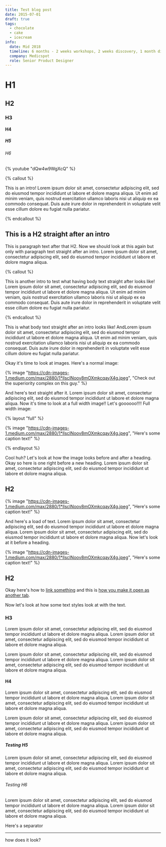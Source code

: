 ```yaml
---
title: Test blog post
date: 2015-07-01
draft: true
tags:
  - chocolate
  - cake
  - icecream
info:
  date: Mid 2018
  timeline: 6 months - 2 weeks workshops, 2 weeks discovery, 1 month discovery, 5 months execution
  company: Medicspot
  role: Senior Product Designer
---
```


# H1

## H2

### H3

#### H4

##### H5

###### H6

{% youtube "dQw4w9WgXcQ" %}

{% callout %}

This is an intro! Lorem ipsum dolor sit amet, consectetur adipiscing elit, sed do eiusmod tempor incididunt ut labore et dolore magna aliqua. Ut enim ad minim veniam, quis nostrud exercitation ullamco laboris nisi ut aliquip ex ea commodo consequat. Duis aute irure dolor in reprehenderit in voluptate velit esse cillum dolore eu fugiat nulla pariatur.

{% endcallout %}

## This is a H2 straight after an intro

This is paragraph text after that H2. Now we should look at this again but only with paragraph text straight after an intro. Lorem ipsum dolor sit amet, consectetur adipiscing elit, sed do eiusmod tempor incididunt ut labore et dolore magna aliqua.

{% callout %}

This is another intro to test what having body text straight after looks like! Lorem ipsum dolor sit amet, consectetur adipiscing elit, sed do eiusmod tempor incididunt ut labore et dolore magna aliqua. Ut enim ad minim veniam, quis nostrud exercitation ullamco laboris nisi ut aliquip ex ea commodo consequat. Duis aute irure dolor in reprehenderit in voluptate velit esse cillum dolore eu fugiat nulla pariatur.

{% endcallout %}

This is what body text straight after an intro looks like! AndLorem ipsum dolor sit amet, consectetur adipiscing elit, sed do eiusmod tempor incididunt ut labore et dolore magna aliqua. Ut enim ad minim veniam, quis nostrud exercitation ullamco laboris nisi ut aliquip ex ea commodo consequat. Duis aute irure dolor in reprehenderit in voluptate velit esse cillum dolore eu fugiat nulla pariatur.

Okay it's time to look at images. Here's a normal image:

{% image "https://cdn-images-1.medium.com/max/2880/1*llscINoov8mOXmkcqayX4g.jpeg", "Check out the superiority complex on this guy." %}

And here's text straight after it. Lorem ipsum dolor sit amet, consectetur adipiscing elit, sed do eiusmod tempor incididunt ut labore et dolore magna aliqua. Now it's time to look at a full width image!! Let's goooooo!!!!
Full width image:

{% layout "full" %}

{% image "https://cdn-images-1.medium.com/max/2880/1*llscINoov8mOXmkcqayX4g.jpeg", "Here's some caption text!" %}

{% endlayout %}

Cool huh? Let's look at how the image looks before and after a heading. Okay so here is one right before a new heading. Lorem ipsum dolor sit amet, consectetur adipiscing elit, sed do eiusmod tempor incididunt ut labore et dolore magna aliqua.

## H2

{% image "https://cdn-images-1.medium.com/max/2880/1*llscINoov8mOXmkcqayX4g.jpeg", "Here's some caption text!" %}

And here's a load of text. Lorem ipsum dolor sit amet, consectetur adipiscing elit, sed do eiusmod tempor incididunt ut labore et dolore magna aliqua. Lorem ipsum dolor sit amet, consectetur adipiscing elit, sed do eiusmod tempor incididunt ut labore et dolore magna aliqua. Now let's look at it before a heading.

{% image "https://cdn-images-1.medium.com/max/2880/1*llscINoov8mOXmkcqayX4g.jpeg", "Here's some caption text!" %}

## H2

Okay here's how to [link something](https://en.wikipedia.org/wiki/Computer_terminal) and this is [how you make it open as another tab](https://en.wikipedia.org/wiki/Computer_terminal).

Now let's look at how some text styles look at with the text.

### H3

Lorem ipsum dolor sit amet, consectetur adipiscing elit, sed do eiusmod tempor incididunt ut labore et dolore magna aliqua. Lorem ipsum dolor sit amet, consectetur adipiscing elit, sed do eiusmod tempor incididunt ut labore et dolore magna aliqua.

Lorem ipsum dolor sit amet, consectetur adipiscing elit, sed do eiusmod tempor incididunt ut labore et dolore magna aliqua. Lorem ipsum dolor sit amet, consectetur adipiscing elit, sed do eiusmod tempor incididunt ut labore et dolore magna aliqua.

#### H4

Lorem ipsum dolor sit amet, consectetur adipiscing elit, sed do eiusmod tempor incididunt ut labore et dolore magna aliqua. Lorem ipsum dolor sit amet, consectetur adipiscing elit, sed do eiusmod tempor incididunt ut labore et dolore magna aliqua.

Lorem ipsum dolor sit amet, consectetur adipiscing elit, sed do eiusmod tempor incididunt ut labore et dolore magna aliqua. Lorem ipsum dolor sit amet, consectetur adipiscing elit, sed do eiusmod tempor incididunt ut labore et dolore magna aliqua.

##### Testing H5

Lorem ipsum dolor sit amet, consectetur adipiscing elit, sed do eiusmod tempor incididunt ut labore et dolore magna aliqua. Lorem ipsum dolor sit amet, consectetur adipiscing elit, sed do eiusmod tempor incididunt ut labore et dolore magna aliqua.

###### Testing H6

Lorem ipsum dolor sit amet, consectetur adipiscing elit, sed do eiusmod tempor incididunt ut labore et dolore magna aliqua. Lorem ipsum dolor sit amet, consectetur adipiscing elit, sed do eiusmod tempor incididunt ut labore et dolore magna aliqua.

Here's a separator

---

how does it look?

